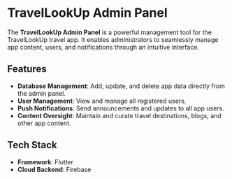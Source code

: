 # TravelLookUp Admin Panel  

The **TravelLookUp Admin Panel** is a powerful management tool for the TravelLookUp travel app. It enables administrators to seamlessly manage app content, users, and notifications through an intuitive interface.  

## Features  

- **Database Management**: Add, update, and delete app data directly from the admin panel.  
- **User Management**: View and manage all registered users.  
- **Push Notifications**: Send announcements and updates to all app users.  
- **Content Oversight**: Maintain and curate travel destinations, blogs, and other app content.  

## Tech Stack  

- **Framework**: Flutter  
- **Cloud Backend**: Firebase 
